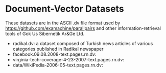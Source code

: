 # Document-Vector Datasets

These datasets are in the ASCII .dv file format used by https://github.com/examachine/parallpairs and other 
information-retrieval tools of Gok Us Sibernetik Ar&Ge Ltd.

* radikal.dv: a dataset composed of Turkish news articles of various categories published in Radikal newspaper
* facebook.09.08.2008-text.pages.rn.dv:
* virginia-tech-coverage-4-23-2007-text.pages.rn.dv:
* data/WikiPedia-2006-05-text.pages.rn.dv:
